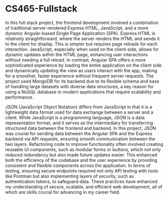 # CS465-Fullstack


In this full stack project, the frontend development involved a combination of traditional server-rendered Express HTML, JavaScript, and a more dynamic Angular-based Single Page Application (SPA). Express HTML is relatively straightforward, where the server renders the HTML and sends it to the client for display. This is simpler but requires page reloads for each interaction. JavaScript, especially when used on the client-side, allows for dynamic updates within the HTML page, enhancing user interactions without needing a full reload. In contrast, Angular SPA offers a more sophisticated experience by loading the entire application on the client side and dynamically updating the view as users interact with the app, making for a smoother, faster experience without frequent server requests. The project used MongoDB for its backend due to its flexible schema and ease of handling large datasets with diverse data structures, a key reason for using a NoSQL database in modern applications that require scalability and performance.

JSON (JavaScript Object Notation) differs from JavaScript in that it is a lightweight data format used for data exchange between a server and a client. While JavaScript is a programming language, JSON is a data representation format, and it serves as the intermediary for transferring structured data between the frontend and backend. In this project, JSON was crucial for sending data between the Angular SPA and the Express backend via API requests, ensuring smooth communication between the two layers. Refactoring code to improve functionality often involved creating reusable UI components, such as modular forms or buttons, which not only reduced redundancy but also made future updates easier. This enhanced both the efficiency of the codebase and the user experience by providing consistent and flexible components across the application. In terms of testing, ensuring secure endpoints required not only API testing with tools like Postman but also implementing layers of security, such as authentication tokens, to safeguard data. These practices have enhanced my understanding of secure, scalable, and efficient web development, all of which are skills crucial for advancing in my career field.
